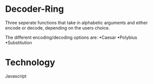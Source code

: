 # Decoder-Ring

Three seperate functions that take in alphabetic arguments and either encode or decode, depending on the users choice.

The different encoding/decoding options are:
•Caesar
•Polybius
•Substitution

# Technology

Javascript
